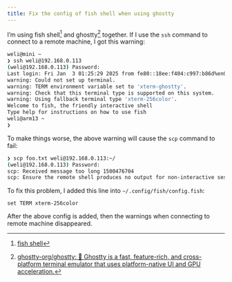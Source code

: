 ```yaml
---
title: Fix the config of fish shell when using ghostty
---
```


I’m using fish shell[^fish_shell] and ghostty[^ghostty]  together. If I use the `ssh` command to connect to a remote machine, I got this warning:

```bash
weli@mini ~
❯ ssh weli@192.168.0.113
(weli@192.168.0.113) Password:
Last login: Fri Jan  3 01:25:29 2025 from fe80::18ee:f404:c997:b86d%en0
warning: Could not set up terminal.
warning: TERM environment variable set to 'xterm-ghostty'.
warning: Check that this terminal type is supported on this system.
warning: Using fallback terminal type 'xterm-256color'.
Welcome to fish, the friendly interactive shell
Type help for instructions on how to use fish
weli@arm13 ~
❯
```

To make things worse, the above warning will cause the `scp` command to fail:

```bash
❯ scp foo.txt weli@192.168.0.113:~/
(weli@192.168.0.113) Password:
scp: Received message too long 1500476704
scp: Ensure the remote shell produces no output for non-interactive sessions.
```

To fix this problem, I added this line into `~/.config/fish/config.fish`:

```
set TERM xterm-256color
```

After the above config is added, then the warnings when connecting to remote machine disappeared.

[^fish_shell]: [fish shell](https://fishshell.com/)

[^ghostty]: [ghostty-org/ghostty: 👻 Ghostty is a fast, feature-rich, and cross-platform terminal emulator that uses platform-native UI and GPU acceleration.](https://github.com/ghostty-org/ghostty)